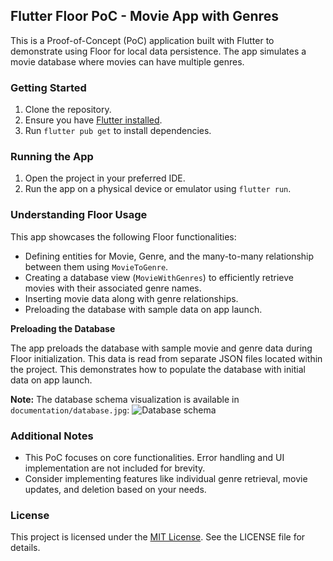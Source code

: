 ## Flutter Floor PoC - Movie App with Genres

This is a Proof-of-Concept (PoC) application built with Flutter to demonstrate using Floor for local data persistence. The app simulates a movie database where movies can have multiple genres.

### Getting Started

1. Clone the repository.
2. Ensure you have [Flutter installed](https://docs.flutter.dev/get-started/install).
3. Run `flutter pub get` to install dependencies.

### Running the App

1. Open the project in your preferred IDE.
2. Run the app on a physical device or emulator using `flutter run`.

### Understanding Floor Usage

This app showcases the following Floor functionalities:

- Defining entities for Movie, Genre, and the many-to-many relationship between them using `MovieToGenre`.
- Creating a database view (`MovieWithGenres`) to efficiently retrieve movies with their associated genre names.
- Inserting movie data along with genre relationships.
- Preloading the database with sample data on app launch.

**Preloading the Database**

The app preloads the database with sample movie and genre data during Floor initialization. This data is read from separate JSON files located within the project. This demonstrates how to populate the database with initial data on app launch.

**Note:** The database schema visualization is available in `documentation/database.jpg`:
![Database schema](https://github.com/adbrepo/curso_flutter/blob/main/local_db_app/documentation/database.jpg?raw=true)

### Additional Notes

- This PoC focuses on core functionalities. Error handling and UI implementation are not included for brevity.
- Consider implementing features like individual genre retrieval, movie updates, and deletion based on your needs.

### License

This project is licensed under the [MIT License](https://opensource.org/license/mit). See the LICENSE file for details.
